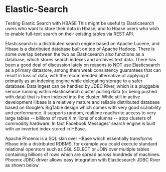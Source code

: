# Elastic-Search
Testing Elastic Search with HBASE
This might be useful to Elasticsearch users who want to store their data in Hbase, and to Hbase users who wish to enable full-text search on their existing tables via REST API.

Elasticsearch is a distributed search engine based on Apache Lucene, and Hbase is a distributed database built on top of Apache Hadoop. There is some overlap between the two as Elasticsearch also functions as a database, which stores search indexes and archives text data. There has been a good deal of discussion lately on reasons to NOT use Elasticsearch as a primary datastore, among them weak consistency guarantees that can result in loss of data, with the recommended alternative of applying it primarily as an indexing engine while delegating storage to a safer database. Data ingest can be handled by JDBC River, which is a pluggable service running within elasticsearch cluster pulling data (or being pushed with data) that is then indexed into the cluster.
While still in active development Hbase is a relatively mature and reliable distributed database based on Google's BigTable design which comes with very good scalability and performance. It supports random, realtime read/write access to very large tables -- billions of rows X millions of columns -- atop clusters of commodity hardware. In fact Facebook Messages' search engine is built with an inverted index stored in HBase.

Apache Phoenix is a SQL skin over HBase which essentially transforms Hbase into a distributed RDBMS, for example you could execute standard relational operators such as SQL SELECT or JOIN over multiple tables containing billions of rows which are spread across hundreds of machines. Phoenix JDBC driver allows easy integration with Elasticsearch JDBC River as shown below.
